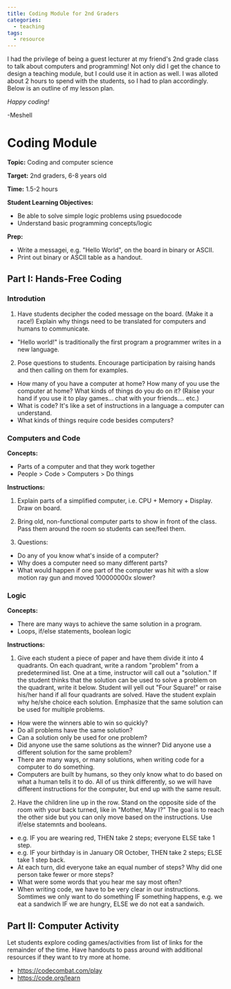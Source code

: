 ```yaml
---
title: Coding Module for 2nd Graders
categories:
  - teaching
tags:
  - resource
---
```


I had the privilege of being a guest lecturer at my friend's 2nd grade class to talk about computers and programming! Not only did I get the chance to design a teaching module, but I could use it in action as well. I was alloted about 2 hours to spend with the students, so I had to plan accordingly. Below is an outline of my lesson plan.

*Happy coding!*

-Meshell


# Coding Module

**Topic:** Coding and computer science  

**Target:** 2nd graders, 6-8 years old  

**Time:** 1.5-2 hours  

**Student Learning Objectives:** 

* Be able to solve simple logic problems using psuedocode
* Understand basic programming concepts/logic

**Prep:**

* Write a messagei, e.g. "Hello World", on the board in binary or ASCII.
* Print out binary or ASCII table as a handout.



## Part I: Hands-Free Coding

### Introdution

1. Have students decipher the coded message on the board. (Make it a race!) Explain why things need to be translated for computers and humans to communicate.

* "Hello world!" is traditionally the first program a programmer writes in a new language.
  
2. Pose questions to students. Encourage participation by raising hands and then calling on them for examples.

* How many of you have a computer at home? How many of you use the computer at home? What kinds of things do you do on it? (Raise your hand if you use it to play games... chat with your friends.... etc.)
* What is code? It's like a set of instructions in a language a computer can understand.
* What kinds of things require code besides computers? 

### Computers and Code

**Concepts:**

* Parts of a computer and that they work together 
* People > Code > Computers > Do things

**Instructions:**

1. Explain parts of a simplified computer, i.e. CPU + Memory + Display. Draw on board.

2. Bring old, non-functional computer parts to show in front of the class. Pass them around the room so students can see/feel them.

3. Questions:

* Do any of you know what's inside of a computer?
* Why does a computer need so many different parts?
* What would happen if one part of the computer was hit with a slow motion ray gun and moved 100000000x slower?

### Logic

**Concepts:**

* There are many ways to achieve the same solution in a program.
* Loops, if/else statements, boolean logic

**Instructions:**

1. Give each student a piece of paper and have them divide it into 4 quadrants. On each quadrant, write a random "problem" from a predetermined list. One at a time, instructor will call out a "solution." If the student thinks that the solution can be used to solve a problem on the quadrant, write it below. Student will yell out "Four Square!" or raise his/her hand if all four quadrants are solved. Have the student explain why he/she choice each solution. Emphasize that the same solution can be used for multiple problems.

* How were the winners able to win so quickly?
* Do all problems have the same solution?
* Can a solution only be used for one problem?
* Did anyone use the same solutions as the winner? Did anyone use a different solution for the same problem?
* There are many ways, or many solutions, when writing code for a computer to do something. 
* Computers are built by humans, so they only know what to do based on what a human tells it to do. All of us think differently, so we will have different instructions for the computer, but end up with the same result.

2. Have the children line up in the row. Stand on the opposite side of the room with your back turned, like in "Mother, May I?" The goal is to reach the other side but you can only move based on the instructions. Use if/else statemnts and booleans.

* e.g. IF you are wearing red, THEN take 2 steps; everyone ELSE take 1 step.
* e.g. IF your birthday is in January OR October, THEN take 2 steps; ELSE take 1 step back.
* At each turn, did everyone take an equal number of steps? Why did one person take fewer or more steps?
* What were some words that you hear me say most often?
* When writing code, we have to be very clear in our instructions. Somtimes we only want to do something IF something happens, e.g. we eat a sandwich IF we are hungry, ELSE we do not eat a sandwich.


## Part II: Computer Activity

Let students explore coding games/activities from list of links for the remainder of the time. Have handouts to pass around with additional resources if they want to try more at home. 

* https://codecombat.com/play 
* https://code.org/learn 

